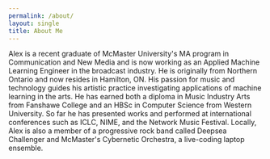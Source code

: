 ```yaml
---
permalink: /about/
layout: single
title: About Me
---
```


Alex is a recent graduate of McMaster University's MA program in Communication and New Media and is now working as an Applied Machine Learning Engineer in the broadcast industry. He is originally from Northern Ontario and now resides in Hamilton, ON. His passion for music and technology guides his artistic practice investigating applications of machine learning in the arts. He has earned both a diploma in Music Industry Arts from Fanshawe College and an HBSc in Computer Science from Western University. So far he has presented works and performed at international conferences such as ICLC, NIME, and the Network Music Festival. Locally, Alex is also a member of a progressive rock band called Deepsea Challenger and McMaster's Cybernetic Orchestra, a live-coding laptop ensemble.
